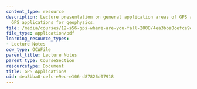 ```yaml
---
content_type: resource
description: Lecture presentation on general application areas of GPS and precise
  GPS applications for geophysics.
file: /media/courses/12-s56-gps-where-are-you-fall-2008/4ea3bba0cefce9ece106d87826d07918_sem09.pdf
file_type: application/pdf
learning_resource_types:
- Lecture Notes
ocw_type: OCWFile
parent_title: Lecture Notes
parent_type: CourseSection
resourcetype: Document
title: GPS Applications
uid: 4ea3bba0-cefc-e9ec-e106-d87826d07918
---
```

